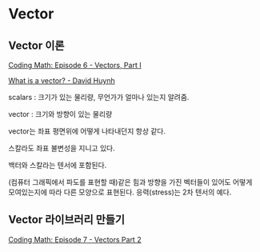 # Vector

## Vector 이론

[Coding Math: Episode 6 - Vectors, Part I](https://www.youtube.com/watch?v=DfGOw8_ZaBA&list=PL7wAPgl1JVvUEb0dIygHzO4698tmcwLk9&index=6)

[What is a vector? - David Huynh](https://www.youtube.com/watch?v=ml4NSzCQobk)

scalars : 크기가 있는 물리량, 무언가가 얼마나 있는지 알려줌.

vector : 크기와 방향이 있는 물리량

vector는 좌표 평면위에 어떻게 나타내던지 항상 같다.

스칼라도 좌표 불변성을 지니고 있다.

백터와 스칼라는 텐서에 포함된다.

(컴퓨터 그래픽에서 파도를 표현할 때)같은 힘과 방향을 가진 벡터들이 있어도 어떻게 모여있는지에 따라 다른 모양으로 표현된다. 응력(stress)는 2차 텐서의 예다.

## Vector 라이브러리 만들기

[Coding Math: Episode 7 - Vectors Part 2](https://www.youtube.com/watch?v=zYOGtlY6xaM&list=PL7wAPgl1JVvUEb0dIygHzO4698tmcwLk9&index=7)
